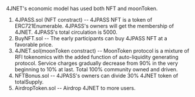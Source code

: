 4JNET's economic model has used both NFT and moonToken.
1. 4JPASS.sol (NFT constract)
   -- 4JPASS NFT is a token of ERC721Enumerable. 4JPASS's owners will get the membership of 4JNET. 4JPASS's total circulation is 5000.
2. BuyNFT.sol
   -- The early participants can buy 4JPASS NFT at a favorable price.
3. 4JNET.sol(moonToken constract)
   -- MoonToken protocol is a mixture of RFI tokenomics with the added function of auto-liquidity generating protocol. Service charges gradually decrease from 90% in the very beginning to 10% at last. Total 100% community owned and driven.
4. NFTBonus.sol
   -- 4JPASS's owners can divide 30% 4JNET token of totalSupply.
5. AirdropToken.sol
   -- Airdrop 4JNET to more users.

